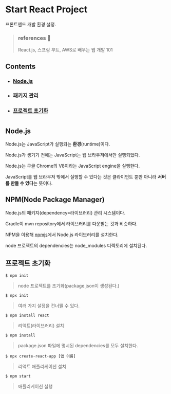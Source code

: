 # Start React Project

프론트엔드 개발 환경 설정.
> ### references 🔗    
> React.js, 스프링 부트, AWS로 배우는 웹 개발 101

## Contents		
* ### [Node.js](#)      
* ### [패키지 관리](#)      
* ### [프로젝트 초기화](#)      

#    

## Node.js
Node.js는 JavaScript가 실행되는 **환경**(runtime)이다.

Node.js가 생기기 전에는 JavaScript는 웹 브라우저에서만 실행되었다.

Node.js는 구글 Chrome의 V8이라는 JavaScript engine을 실행한다.

JavaScript를 웹 브라우저 밖에서 실행할 수 있다는 것은 클라이언트 뿐만 아니라 **서버를 만들 수 있다**는 뜻이다.

## NPM(Node Package Manager)
Node.js의 패키지(dependency=라이브러리) 관리 시스템이다.

Gradle이 mvn repository에서 라이브러리를 다운받는 것과 비슷하다.

NPM을 이용해 [npmjs](https://www.npmjs.com)에서 Node.js 라이브러리를 설치한다.

node 프로젝트의 dependencies는 node_modules 디렉토리에 설치된다.

## 프로젝트 초기화
`$ npm init`

> node 프로젝트를 초기화(package.json이 생성된다.)

`$ npx init` 

> 여러 가지 설정을 건너뛸 수 있다.

`$ npm install react` 

> 리액트(라이브러리) 설치

`$ npm install` 

> package.json 파일에 명시된 dependencies를 모두 설치한다.

`$ npx create-react-app [앱 이름]` 

> 리액트 애플리케이션 설치

`$ npm start`

> 애플리케이션 실행

